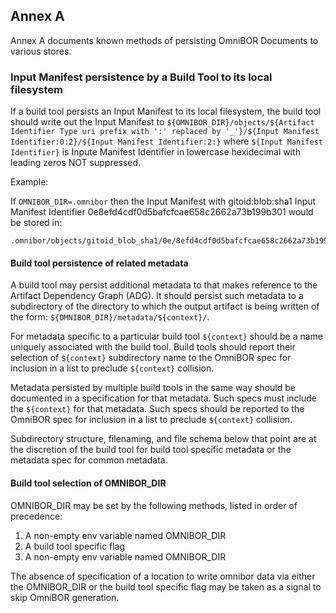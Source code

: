 ## Annex A

Annex A documents known methods of persisting OmniBOR Documents to various stores.

### Input Manifest persistence by a Build Tool to its local filesystem

If a build tool persists an Input Manifest to its local filesystem, the build tool should write out the Input Manifest to ```${OMNIBOR_DIR}/objects/${Artifact Identifier Type uri prefix with ':' replaced by '_'}/${Input Manifest Identifier:0:2}/${Input Manifest Identifier:2:}``` where ```${Input Manifest Identifier}``` is Inpute Manifest Identifier in lowercase hexidecimal with leading zeros NOT suppressed.

Example:

If ```OMNIBOR_DIR=.omnibor``` then the Input Manifest with gitoid:blob:sha1 Input Manifest Identifier
0e8efd4cdf0d5bafcfcae658c2662a73b199b301 would be stored in:

```
.omnibor/objects/gitoid_blob_sha1/0e/8efd4cdf0d5bafcfcae658c2662a73b199b301
```

#### Build tool persistence of related metadata

A build tool may persist additional metadata to that makes reference to the Artifact Dependency Graph (ADG).
It should persist such metadata to a subdirectory of the directory to which the output artifact is being written of the form: ```${OMNIBOR_DIR}/metadata/${context}/```.  

For metadata specific to a particular build tool ```${context}``` should be a name uniquely associated with the build tool.  Build tools should report their selection of ```${context}``` subdirectory name to the OmniBOR spec for inclusion in a list to preclude ```${context}``` collision.

Metadata persisted by multiple build tools in the same way should be documented in a specification for that metadata.  Such specs must include the ```${context}``` for that metadata.  Such specs should be reported to the OmniBOR spec for inclusion in a list to preclude ```${context}``` collision.

Subdirectory structure, filenaming, and file schema below that point are at the discretion of the build tool for build tool specific metadata or the metadata spec for common metadata.

#### Build tool selection of OMNIBOR_DIR

OMNIBOR_DIR may be set by the following methods, listed in order of precedence:
1.  A non-empty env variable named OMNIBOR_DIR
1. A build tool specific flag
2. A non-empty env variable named OMNIBOR_DIR

The absence of specification of a location to write omnibor data via either the OMNIBOR_DIR or the build tool specific flag  may be taken as a signal to skip OmniBOR generation.
